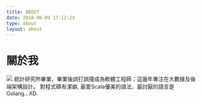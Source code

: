 ```yaml
---
title: ABOUT
date: 2018-06-09 17:12:23
type: about
layout: about
---
```

# 關於我
![](https://i.imgur.com/Z65aQU4.jpg)
統計研究所畢業，畢業後誤打誤撞成為軟體工程師；這幾年專注在大數據及後端架構設計。
對程式碼有潔癖, 最愛Scala優美的語法，最討厭的語言是Golang...XD.

